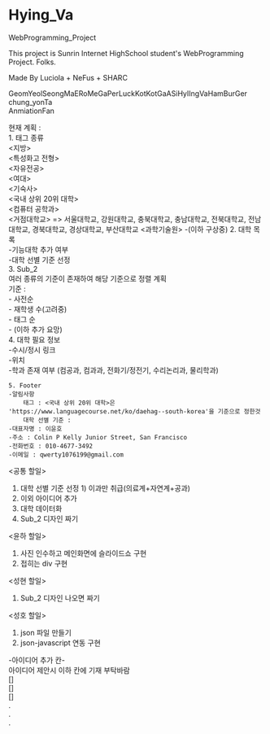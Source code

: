 # Hying_Va
 WebProgramming_Project

 This project is Sunrin Internet HighSchool student's WebProgramming Project. Folks.
 
 Made By Luciola + NeFus + SHARC

 GeomYeolSeongMaERoMeGaPerLuckKotKotGaASiHyIIngVaHamBurGer  
 chung_yonTa  
 AnmiationFan  

 현재 계획 :  
    1. 태그 종류  
        <지방>  
        <특성화고 전형>  
        <자유전공>  
        <여대>  
        <기숙사>  
        <국내 상위 20위 대학>  
        <컴퓨터 공학과>  
        <거점대학교>    => 서울대학교, 강원대학교, 충북대학교, 충남대학교, 전북대학교, 전남대학교, 경북대학교, 경상대학교, 부산대학교
        <과학기술원>
        -(이하 구상중) 
    2. 대학 목록  
        -기능대학 추가 여부  
        -대학 선별 기준 선정  
    3. Sub_2  
        여러 종류의 기준이 존재하여 해당 기준으로 정렬 계획  
        기준 :  
            - 사전순  
            - 재학생 수(고려중)  
            - 태그 순  
            - (이하 추가 요망)  
    4. 대학 필요 정보  
        -수시/정시 링크  
        -위치  
        -학과 존재 여부 (컴공과, 컴과과, 전화기/정전기, 수리논리과, 물리학과)  
  
    5. Footer  
    -알림사항
        태그 : <국내 상위 20위 대학>은 'https://www.languagecourse.net/ko/daehag--south-korea'을 기준으로 정한것  
        대학 선별 기준 :   
    -대표자명 : 이윤호  
    -주소 : Colin P Kelly Junior Street, San Francisco  
    -전화번호 : 010-4677-3492  
    -이메일 : qwerty1076199@gmail.com  
  
<공통 할일>  
1. 대학 선별 기준 선정    1) 이과만 취급(의료계+자연계+공과)  
2. 이외 아이디어 추가  
3. 대학 데이터화  
4. Sub_2 디자인 짜기  
  
<윤하 할일>  
1. 사진 인수하고 메인화면에 슬라이드쇼 구현  
2. 접히는 div 구현  
  
<성현 할일>  
1. Sub_2 디자인 나오면 짜기  
  
<성호 할일>
1. json 파일 만들기  
2. json-javascript 연동 구현  
  
-아이디어 추가 칸-  
    아이디어 제안시 이하 칸에 기재 부탁바람  
[]  
[]  
[]  
.  
.  
.
